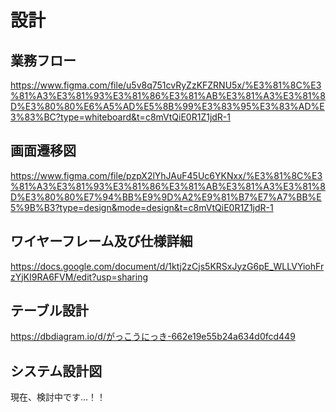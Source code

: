 # 設計

## 業務フロー

https://www.figma.com/file/u5v8q751cvRyZzKFZRNU5x/%E3%81%8C%E3%81%A3%E3%81%93%E3%81%86%E3%81%AB%E3%81%A3%E3%81%8D%E3%80%80%E6%A5%AD%E5%8B%99%E3%83%95%E3%83%AD%E3%83%BC?type=whiteboard&t=c8mVtQiE0R1Z1jdR-1

## 画面遷移図

https://www.figma.com/file/pzpX2lYhJAuF45Uc6YKNxx/%E3%81%8C%E3%81%A3%E3%81%93%E3%81%86%E3%81%AB%E3%81%A3%E3%81%8D%E3%80%80%E7%94%BB%E9%9D%A2%E9%81%B7%E7%A7%BB%E5%9B%B3?type=design&mode=design&t=c8mVtQiE0R1Z1jdR-1

## ワイヤーフレーム及び仕様詳細

https://docs.google.com/document/d/1ktj2zCjs5KRSxJyzG6pE_WLLVYiohFrzYjKI9RA6FVM/edit?usp=sharing

## テーブル設計

https://dbdiagram.io/d/がっこうにっき-662e19e55b24a634d0fcd449

## システム設計図

現在、検討中です…！！

